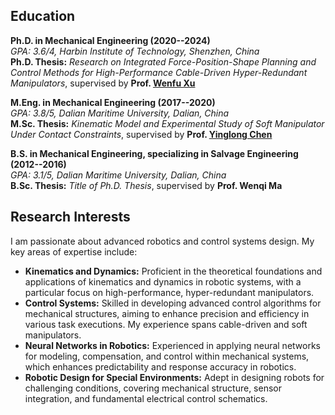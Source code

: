 ## Education

**Ph.D. in Mechanical Engineering (2020--2024)**  
*GPA: 3.6/4, Harbin Institute of Technology, Shenzhen, China*  
**Ph.D. Thesis:** *Research on Integrated Force-Position-Shape Planning and Control Methods for High-Performance Cable-Driven Hyper-Redundant Manipulators*, supervised by **Prof. [Wenfu Xu](https://scholar.google.com.hk/citations?user=6CoQt6UAAAAJ&hl=EN)** 

**M.Eng. in Mechanical Engineering (2017--2020)**  
*GPA: 3.8/5, Dalian Maritime University, Dalian, China*  
**M.Sc. Thesis:** *Kinematic Model and Experimental Study of Soft Manipulator Under Contact Constraints*, supervised by **Prof. [Yinglong Chen](https://scholar.google.com.hk/citations?hl=zh-CN&user=eop5ycQAAAAJ&hl=EN)**

**B.S. in Mechanical Engineering, specializing in Salvage Engineering (2012--2016)**  
*GPA: 3.1/5, Dalian Maritime University, Dalian, China*  
**B.Sc. Thesis:** *Title of Ph.D. Thesis*, supervised by **Prof. Wenqi Ma**

## Research Interests

I am passionate about advanced robotics and control systems design. My key areas of expertise include:

- **Kinematics and Dynamics:** Proficient in the theoretical foundations and applications of kinematics and dynamics in robotic systems, with a particular focus on high-performance, hyper-redundant manipulators.
- **Control Systems:** Skilled in developing advanced control algorithms for mechanical structures, aiming to enhance precision and efficiency in various task executions. My experience spans cable-driven and soft manipulators.
- **Neural Networks in Robotics:** Experienced in applying neural networks for modeling, compensation, and control within mechanical systems, which enhances predictability and response accuracy in robotics.
- **Robotic Design for Special Environments:** Adept in designing robots for challenging conditions, covering mechanical structure, sensor integration, and fundamental electrical control schematics.